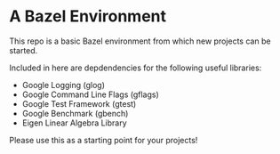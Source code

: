 # A Bazel Environment
This repo is a basic Bazel environment from which new projects can be started.

Included in here are depdendencies for the following useful libraries:
* Google Logging (glog)
* Google Command Line Flags (gflags)
* Google Test Framework (gtest)
* Google Benchmark (gbench)
* Eigen Linear Algebra Library

Please use this as a starting point for your projects!
